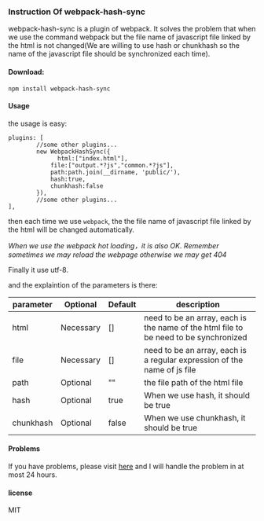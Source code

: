 ### Instruction Of webpack-hash-sync

webpack-hash-sync is a plugin of webpack. It solves the problem that when we use the command webpack but the file name of javascript file linked by the html is not changed(We are willing to use hash or chunkhash so the name of the javascript file should be synchronized each time).

#### Download:

```
npm install webpack-hash-sync
```

#### Usage

the usage is easy:

```
plugins: [
        //some other plugins...
        new WebpackHashSync({
      		  html:["index.html"],
            file:["output.*?js","common.*?js"],
            path:path.join(__dirname, 'public/'),
            hash:true,
            chunkhash:false
        }),
        //some other plugins...
],
```

then each time we use `webpack`, the the file name of javascript file linked by the html will be changed automatically.

*When we use the webpack hot loading，it is also OK. Remember sometimes we may reload the webpage otherwise we may get 404*

Finally it use utf-8.

and the explaintion of the parameters is there:

| parameter | Optional | Default | description |
| ------| ------ | ------ | ------ |
| html | Necessary | [] | need to be an array, each is the name of the html file to be need to be synchronized
| file | Necessary | [] | need to be an array, each is a regular expression of the name of js file |
| path | Optional | "" | the file path of the html file |
| hash | Optional | true | When we use hash, it should be true| 
| chunkhash | Optional | false | When we use chunkhash, it should be true| 


#### Problems

If you have problems, please visit [here](https://github.com/aircloud/webpack-hash-sync/issues) and I will handle the problem in at most 24 hours.


#### license

MIT